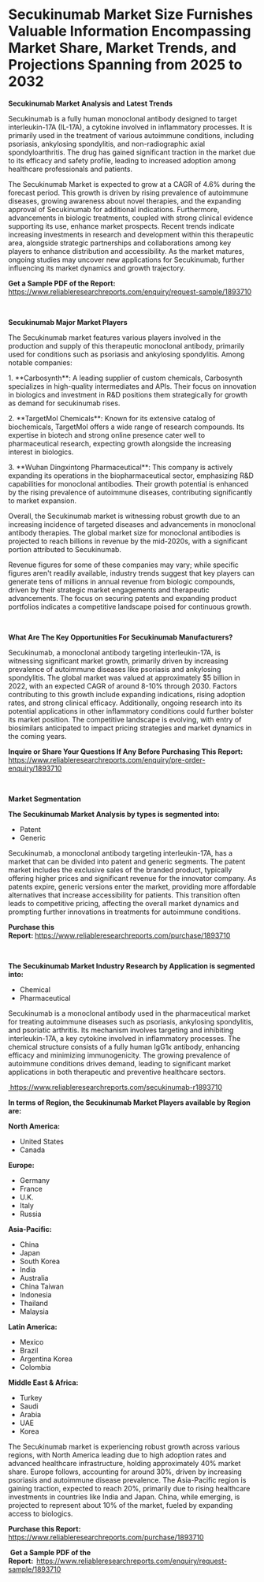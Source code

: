 <p><h1>Secukinumab Market Size Furnishes Valuable Information Encompassing Market Share, Market Trends, and Projections Spanning from 2025 to 2032</h1></p><p><strong>Secukinumab Market Analysis and Latest Trends</strong></p>
<p><p>Secukinumab is a fully human monoclonal antibody designed to target interleukin-17A (IL-17A), a cytokine involved in inflammatory processes. It is primarily used in the treatment of various autoimmune conditions, including psoriasis, ankylosing spondylitis, and non-radiographic axial spondyloarthritis. The drug has gained significant traction in the market due to its efficacy and safety profile, leading to increased adoption among healthcare professionals and patients.</p><p>The Secukinumab Market is expected to grow at a CAGR of 4.6% during the forecast period. This growth is driven by rising prevalence of autoimmune diseases, growing awareness about novel therapies, and the expanding approval of Secukinumab for additional indications. Furthermore, advancements in biologic treatments, coupled with strong clinical evidence supporting its use, enhance market prospects. Recent trends indicate increasing investments in research and development within this therapeutic area, alongside strategic partnerships and collaborations among key players to enhance distribution and accessibility. As the market matures, ongoing studies may uncover new applications for Secukinumab, further influencing its market dynamics and growth trajectory.</p></p>
<p><strong>Get a Sample PDF of the Report:&nbsp;</strong> <a href="https://www.reliableresearchreports.com/enquiry/request-sample/1893710?utm_campaign=28&utm_medium=2&utm_source=Github&utm_content=ia&utm_term=19042025&utm_id=secukinumab">https://www.reliableresearchreports.com/enquiry/request-sample/1893710</a></p>
<p>&nbsp;</p>
<p><strong>Secukinumab Major Market Players</strong></p>
<p><p>The Secukinumab market features various players involved in the production and supply of this therapeutic monoclonal antibody, primarily used for conditions such as psoriasis and ankylosing spondylitis. Among notable companies:</p><p>1. **Carbosynth**: A leading supplier of custom chemicals, Carbosynth specializes in high-quality intermediates and APIs. Their focus on innovation in biologics and investment in R&D positions them strategically for growth as demand for secukinumab rises. </p><p>2. **TargetMol Chemicals**: Known for its extensive catalog of biochemicals, TargetMol offers a wide range of research compounds. Its expertise in biotech and strong online presence cater well to pharmaceutical research, expecting growth alongside the increasing interest in biologics.</p><p>3. **Wuhan Dingxintong Pharmaceutical**: This company is actively expanding its operations in the biopharmaceutical sector, emphasizing R&D capabilities for monoclonal antibodies. Their growth potential is enhanced by the rising prevalence of autoimmune diseases, contributing significantly to market expansion.</p><p>Overall, the Secukinumab market is witnessing robust growth due to an increasing incidence of targeted diseases and advancements in monoclonal antibody therapies. The global market size for monoclonal antibodies is projected to reach billions in revenue by the mid-2020s, with a significant portion attributed to Secukinumab.</p><p>Revenue figures for some of these companies may vary; while specific figures aren't readily available, industry trends suggest that key players can generate tens of millions in annual revenue from biologic compounds, driven by their strategic market engagements and therapeutic advancements. The focus on securing patents and expanding product portfolios indicates a competitive landscape poised for continuous growth.</p></p>
<p>&nbsp;</p>
<p><strong>What Are The Key Opportunities For Secukinumab Manufacturers?</strong></p>
<p><p>Secukinumab, a monoclonal antibody targeting interleukin-17A, is witnessing significant market growth, primarily driven by increasing prevalence of autoimmune diseases like psoriasis and ankylosing spondylitis. The global market was valued at approximately $5 billion in 2022, with an expected CAGR of around 8-10% through 2030. Factors contributing to this growth include expanding indications, rising adoption rates, and strong clinical efficacy. Additionally, ongoing research into its potential applications in other inflammatory conditions could further bolster its market position. The competitive landscape is evolving, with entry of biosimilars anticipated to impact pricing strategies and market dynamics in the coming years.</p></p>
<p><strong>Inquire or Share Your Questions If Any Before Purchasing This Report:</strong> <a href="https://www.reliableresearchreports.com/enquiry/pre-order-enquiry/1893710?utm_campaign=28&utm_medium=2&utm_source=Github&utm_content=ia&utm_term=19042025&utm_id=secukinumab">https://www.reliableresearchreports.com/enquiry/pre-order-enquiry/1893710</a></p>
<p>&nbsp;</p>
<p><strong>Market Segmentation</strong></p>
<p><strong>The Secukinumab Market Analysis by types is segmented into:</strong></p>
<p><ul><li>Patent</li><li>Generic</li></ul></p>
<p><p>Secukinumab, a monoclonal antibody targeting interleukin-17A, has a market that can be divided into patent and generic segments. The patent market includes the exclusive sales of the branded product, typically offering higher prices and significant revenue for the innovator company. As patents expire, generic versions enter the market, providing more affordable alternatives that increase accessibility for patients. This transition often leads to competitive pricing, affecting the overall market dynamics and prompting further innovations in treatments for autoimmune conditions.</p></p>
<p><strong>Purchase this Report:&nbsp;</strong><a href="https://www.reliableresearchreports.com/purchase/1893710?utm_campaign=28&utm_medium=2&utm_source=Github&utm_content=ia&utm_term=19042025&utm_id=secukinumab">https://www.reliableresearchreports.com/purchase/1893710</a></p>
<p>&nbsp;</p>
<p><strong>The Secukinumab Market Industry Research by Application is segmented into:</strong></p>
<p><ul><li>Chemical</li><li>Pharmaceutical</li></ul></p>
<p><p>Secukinumab is a monoclonal antibody used in the pharmaceutical market for treating autoimmune diseases such as psoriasis, ankylosing spondylitis, and psoriatic arthritis. Its mechanism involves targeting and inhibiting interleukin-17A, a key cytokine involved in inflammatory processes. The chemical structure consists of a fully human IgG1κ antibody, enhancing efficacy and minimizing immunogenicity. The growing prevalence of autoimmune conditions drives demand, leading to significant market applications in both therapeutic and preventive healthcare sectors.</p></p>
<p><a href="https://www.reliableresearchreports.com/secukinumab-r1893710?utm_campaign=28&utm_medium=2&utm_source=Github&utm_content=ia&utm_term=19042025&utm_id=secukinumab">&nbsp;https://www.reliableresearchreports.com/secukinumab-r1893710</a></p>
<p><strong>In terms of Region, the Secukinumab Market Players available by Region are:</strong></p>
<p>
    <p> <strong> North America: </strong>
        <ul>
            <li>United States</li>
            <li>Canada</li>
        </ul>
        </p> 
    <p> <strong> Europe: </strong>
        <ul>
            <li>Germany</li>
            <li>France</li>
            <li>U.K.</li>
            <li>Italy</li>
            <li>Russia</li>
        </ul>
        </p> 
    <p> <strong> Asia-Pacific: </strong>
        <ul>
            <li>China</li>
            <li>Japan</li>
            <li>South Korea</li>
            <li>India</li>
            <li>Australia</li>
            <li>China Taiwan</li>
            <li>Indonesia</li>
            <li>Thailand</li>
            <li>Malaysia</li>
        </ul>
        </p> 
    <p> <strong> Latin America: </strong>
        <ul>
            <li>Mexico</li>
            <li>Brazil</li>
            <li>Argentina Korea</li>
            <li>Colombia</li>
        </ul>
        </p> 
    <p> <strong> Middle East & Africa: </strong>
        <ul>
            <li>Turkey</li>
            <li>Saudi</li>
            <li>Arabia</li>
            <li>UAE</li>
            <li>Korea</li>
        </ul>
    </p>
    </p>
<p><p>The Secukinumab market is experiencing robust growth across various regions, with North America leading due to high adoption rates and advanced healthcare infrastructure, holding approximately 40% market share. Europe follows, accounting for around 30%, driven by increasing psoriasis and autoimmune disease prevalence. The Asia-Pacific region is gaining traction, expected to reach 20%, primarily due to rising healthcare investments in countries like India and Japan. China, while emerging, is projected to represent about 10% of the market, fueled by expanding access to biologics.</p></p>
<p><strong>Purchase this Report: </strong><a href="https://www.reliableresearchreports.com/purchase/1893710?utm_campaign=28&utm_medium=2&utm_source=Github&utm_content=ia&utm_term=19042025&utm_id=secukinumab">https://www.reliableresearchreports.com/purchase/1893710</a></p>
<p>&nbsp;<strong>Get a Sample PDF of the Report:&nbsp;&nbsp;</strong><a href="https://www.reliableresearchreports.com/enquiry/request-sample/1893710?utm_campaign=28&utm_medium=2&utm_source=Github&utm_content=ia&utm_term=19042025&utm_id=secukinumab">https://www.reliableresearchreports.com/enquiry/request-sample/1893710</a></p>
<p><strong></strong></p>
<p><p></p><p></p><p></p></p>